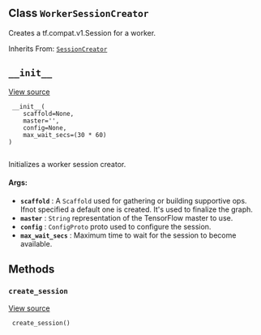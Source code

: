 

## Class  `WorkerSessionCreator` 
Creates a tf.compat.v1.Session for a worker.

Inherits From: [ `SessionCreator` ](https://tensorflow.google.cn/api_docs/python/tf/compat/v1/train/SessionCreator)

##  `__init__` 
[View source](https://github.com/tensorflow/tensorflow/blob/r2.0/tensorflow/python/training/monitored_session.py#L654-L672)

```
 __init__(
    scaffold=None,
    master='',
    config=None,
    max_wait_secs=(30 * 60)
)
 
```

Initializes a worker session creator.

#### Args:
- **`scaffold`** : A  `Scaffold`  used for gathering or building supportive ops. Ifnot specified a default one is created. It's used to finalize the graph.
- **`master`** :  `String`  representation of the TensorFlow master to use.
- **`config`** :  `ConfigProto`  proto used to configure the session.
- **`max_wait_secs`** : Maximum time to wait for the session to become available.


## Methods


###  `create_session` 
[View source](https://github.com/tensorflow/tensorflow/blob/r2.0/tensorflow/python/training/monitored_session.py#L685-L688)

```
 create_session()
 
```


